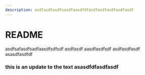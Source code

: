 ```yaml
---
description: asdfasdfasdfsasdfaasdfdfasdfasdfasdfasdfasdf
---
```


# README

asdfsafasdfsadfaasdfsdfsdf asdfasdf aasdfasdfsdf asdfasdfasdf asasdfasdfdf

### this is an update to the text asasdfdfasdfasdf
